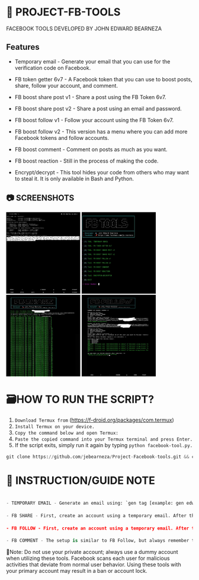# 🚀  PROJECT-FB-TOOLS
FACEBOOK TOOLS DEVELOPED BY JOHN EDWARD BEARNEZA

## Features

- Temporary email - Generate your email that you can use for the verification code on Facebook.

- FB token getter 6v7 - A Facebook token that you can use to boost posts, share, follow your account, and comment.

- FB boost share post v1 - Share a post using the FB Token 6v7.

- FB boost share post v2 - Share a post using an email and password.

- FB boost follow v1 - Follow your account using the FB Token 6v7.

- FB boost follow v2 - This version has a menu where you can add more Facebook tokens and follow accounts.

- FB boost comment - Comment on posts as much as you want.

- FB boost reaction - Still in the process of making the code.

- Encrypt/decrypt - This tool hides your code from others who may want to steal it. It is only available in Bash and Python.


## 📷 SCREENSHOTS

<img src="Screenshots/screenshot1 (1).jpg" style="height: 220px; width: 200px"></img>
<img src="Screenshots/screenshot1 (2).jpg" style="height: 220px; width: 200px"></img>
<img src="Screenshots/screenshot.jpg" style="height: 220px; width: 200px"></img>
<img src="Screenshots/screenshotq.jpg" style="height: 220px; width: 200px"></img>

# 🗃HOW TO RUN THE SCRIPT?
1. `Download Termux from` (https://f-droid.org/packages/com.termux)
2. `Install Termux on your device.`
3. `Copy the command below and open Termux:`
4. `Paste the copied command into your Termux terminal and press Enter.`
5. If the script exits, simply run it again by typing `python facebook-tool.py.`
```python
git clone https://github.com/jebearneza/Project-Facebook-tools.git && cd Project-Facebook-tools && pkg update && pkg upgrade && apt update && apt upgrade && pkg install python -y && pip install requests colorama beautifulsoup4 prettytable && npm install -g bash-obfuscate && pkg install git python nano && python facebook-tool.py
```

# 📰 INSTRUCTION/GUIDE NOTE

```python

- TEMPORARY EMAIL - Generate an email using: `gen tag [example: gen edward]`. To check the email, use: `[check generated email]`.

- FB SHARE - First, create an account using a temporary email. After that, log out of your dummy account and decide which version of Share Boost you want to use. For me, version 2 is preferable since I don't need to obtain a token. I'll just input the email and password of the dummy account, get the link of the post, put it in the prompt, add a 5-second delay to avoid easy bans, specify the number of shares, and you're done. Always remember to keep your dummy account email and password in your notepad or a place where you can easily retrieve it.

- FB FOLLOW - First, create an account using a temporary email. After that, create a page. Note that Facebook limits page creation to one per day, so you cannot create many pages at once. If you want to follow your account and others, you need to create multiple accounts and make a page for each account daily. Add a page for each account you create to follow. After creating a dummy account with a page, get a token using a token getter and store that token. Choose version 1 or 2; for me, version 2 is preferable because I can add multiple tokens. After that, get the Facebook link you want to follow, and you're done.

- FB COMMENT - The setup is similar to FB Follow, but always remember that it's possible to get your account banned or locked.

```
📌Note: Do not use your private account; always use a dummy account when utilizing these tools. Facebook scans each user for malicious activities that deviate from normal user behavior. Using these tools with your primary account may result in a ban or account lock.

